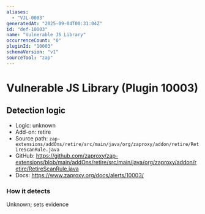 ```yaml
---
aliases:
  - "VJL-0003"
generatedAt: "2025-09-04T00:31:04Z"
id: "def-10003"
name: "Vulnerable JS Library"
occurrenceCount: "0"
pluginId: "10003"
schemaVersion: "v1"
sourceTool: "zap"
---
```


# Vulnerable JS Library (Plugin 10003)

## Detection logic

- Logic: unknown
- Add-on: retire
- Source path: `zap-extensions/addOns/retire/src/main/java/org/zaproxy/addon/retire/RetireScanRule.java`
- GitHub: https://github.com/zaproxy/zap-extensions/blob/main/addOns/retire/src/main/java/org/zaproxy/addon/retire/RetireScanRule.java
- Docs: https://www.zaproxy.org/docs/alerts/10003/

### How it detects

Unknown; sets evidence

